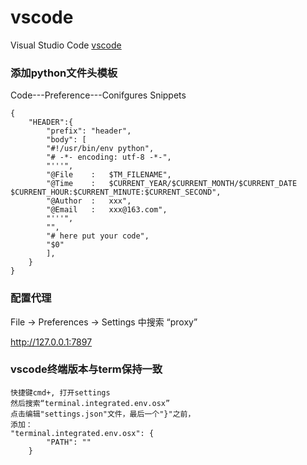# vscode
Visual Studio Code
[vscode](https://code.visualstudio.com/)



### 添加python文件头模板
Code---Preference---Conifgures Snippets
```
{
    "HEADER":{
        "prefix": "header",
        "body": [
        "#!/usr/bin/env python",
        "# -*- encoding: utf-8 -*-",
        "'''",
        "@File    :   $TM_FILENAME",
        "@Time    :   $CURRENT_YEAR/$CURRENT_MONTH/$CURRENT_DATE $CURRENT_HOUR:$CURRENT_MINUTE:$CURRENT_SECOND",
        "@Author  :   xxx",
        "@Email   :   xxx@163.com",
        "'''",
        "",
        "# here put your code",
        "$0"
        ],
    }
}

```


### 配置代理
File -> Preferences -> Settings 中搜索 “proxy”

http://127.0.0.1:7897


### vscode终端版本与term保持一致
```
快捷键cmd+, 打开settings
然后搜索“terminal.integrated.env.osx”
点击编辑"settings.json"文件，最后一个"}"之前，
添加：
"terminal.integrated.env.osx": {
        "PATH": ""
    }
```